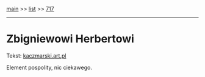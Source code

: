 [main](../main.md) >> [list](../list.md) >> [717](717.md)

---

# Zbigniewowi Herbertowi

Tekst: [kaczmarski.art.pl](https://www.kaczmarski.art.pl/tworczosc/wiersze/zbigniewowi-herbertowi/)

Element pospolity, nic ciekawego.